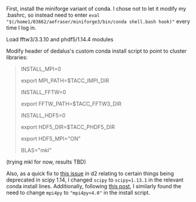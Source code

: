 First, install the miniforge variant of conda. I chose not to let it modify my .bashrc, so instead need to enter 
`eval "$(/home1/03662/aefraser/miniforge3/bin/conda shell.bash hook)"` every time I log in.

Load fftw3/3.3.10 and phdf5/1.14.4 modules

Modify header of dedalus's custom conda install script to point to cluster libraries:
> INSTALL_MPI=0
> 
> export MPI_PATH=$TACC_IMPI_DIR
> 
> INSTALL_FFTW=0
> 
> export FFTW_PATH=$TACC_FFTW3_DIR
> 
> INSTALL_HDF5=0
> 
> export HDF5_DIR=$TACC_PHDF5_DIR
> 
> export HDF5_MPI="ON"
>
> BLAS="mkl"

(trying mkl for now, results TBD)

Also, as a quick fix to [this issue](https://github.com/DedalusProject/dedalus/pull/317) in d2 relating to certain 
things being deprecated in scipy 1.14, I changed `scipy` to `scipy=1.13.1` in the relevant conda install lines. 
Additionally, following [this post](https://groups.google.com/g/dedalus-users/c/HVKP6K5C5n4/m/CZBoA960AgAJ), I 
similarly found the need to change `mpi4py` to `"mpi4py<4.0"` in the install script.